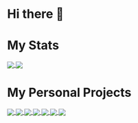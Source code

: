 # Hi there 👋

# My Stats

<a href = "https://github.com/AnaMitrea?tab=repositories">
  <img src = "https://github-readme-stats.vercel.app/api?username=AnaMitrea&count_private=true&show_icons=true&theme=tokyonight&include_all_commits=true" align = "center" />
</a>


<a href = "https://github.com/AnaMitrea?tab=repositories">
  <img src = "https://github-readme-stats.vercel.app/api/top-langs/?username=AnaMitrea&langs_count=10&count_private=true&theme=tokyonight&layout=compact&card_width=270" align = "center" />
</a>

# My Personal Projects

<a href = "https://github.com/AnaMitrea/AnDa">
  <img src = "https://github-readme-stats.vercel.app/api/pin/?username=AnaMitrea&repo=AnDa&theme=tokyonight&hide_border" align = "center" />
</a>

<a href = "https://github.com/AnaMitrea/MyAppRepository">
  <img src = "https://github-readme-stats.vercel.app/api/pin/?username=AnaMitrea&repo=MyAppRepository&theme=tokyonight&hide_border" align = "center" />
</a>

<a href = "https://github.com/AnaMitrea/RSA">
  <img src = "https://github-readme-stats.vercel.app/api/pin/?username=AnaMitrea&repo=RSA&theme=tokyonight&hide_border" align = "center" />
</a>

<a href = "https://github.com/AnaMitrea/VigenereCipher">
  <img src = "https://github-readme-stats.vercel.app/api/pin/?username=AnaMitrea&repo=VigenereCipher&theme=tokyonight&hide_border" align = "center" />
</a>

<a href = "https://github.com/AnaMitrea/PseudoRandomGenerators">
  <img src = "https://github-readme-stats.vercel.app/api/pin/?username=AnaMitrea&repo=PseudoRandomGenerators&theme=tokyonight&hide_border" align = "center" />
</a>

<a href = "https://github.com/AnaMitrea/BibLis">
  <img src = "https://github-readme-stats.vercel.app/api/pin/?username=AnaMitrea&repo=BibLis&theme=tokyonight&hide_border" align = "center" />
</a>


<a href = "https://github.com/AnaMitrea/ASII-Task-Introductiv">
  <img src = "https://github-readme-stats.vercel.app/api/pin/?username=AnaMitrea&repo=ASII-Task-Introductiv&theme=tokyonight&hide_border" align = "center" />
</a>
